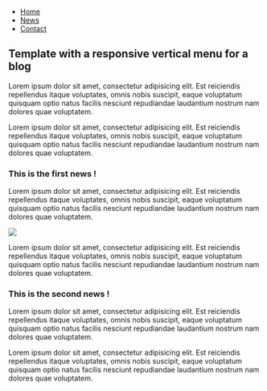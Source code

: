 <ul class="menu">
  <div class="menu_icon"></div>
    <li><a href="#">Home</a></li>
    <li><a href="#">News</a></li>
    <li><a href="#">Contact</a></li>
</ul>
<div class="text">
  <h2>Template with a responsive vertical menu for a blog</h2>
  <p>Lorem ipsum dolor sit amet, consectetur adipisicing elit. Est reiciendis repellendus itaque voluptates, omnis nobis suscipit, eaque voluptatum quisquam optio natus facilis nesciunt repudiandae laudantium nostrum nam dolores quae voluptatem.</p>
  <p>Lorem ipsum dolor sit amet, consectetur adipisicing elit. Est reiciendis repellendus itaque voluptates, omnis nobis suscipit, eaque voluptatum quisquam optio natus facilis nesciunt repudiandae laudantium nostrum nam dolores quae voluptatem.</p>
  
  <h3>This is the first news !</h3>
  <p>Lorem ipsum dolor sit amet, consectetur adipisicing elit. Est reiciendis repellendus itaque voluptates, omnis nobis suscipit, eaque voluptatum quisquam optio natus facilis nesciunt repudiandae laudantium nostrum nam dolores quae voluptatem.</p>
  
  <img src="http://freefunnydogpictures.com/wp-content/uploads/2014/05/picture_1400053660.jpg" />
  
  <p>Lorem ipsum dolor sit amet, consectetur adipisicing elit. Est reiciendis repellendus itaque voluptates, omnis nobis suscipit, eaque voluptatum quisquam optio natus facilis nesciunt repudiandae laudantium nostrum nam dolores quae voluptatem.</p>
  
  <h3>This is the second news !</h3>
  <p>Lorem ipsum dolor sit amet, consectetur adipisicing elit. Est reiciendis repellendus itaque voluptates, omnis nobis suscipit, eaque voluptatum quisquam optio natus facilis nesciunt repudiandae laudantium nostrum nam dolores quae voluptatem.</p>
  <p>Lorem ipsum dolor sit amet, consectetur adipisicing elit. Est reiciendis repellendus itaque voluptates, omnis nobis suscipit, eaque voluptatum quisquam optio natus facilis nesciunt repudiandae laudantium nostrum nam dolores quae voluptatem.</p>
</div>
<style>
  @import url(https://fonts.googleapis.com/css?family=Roboto:400,700);

* {
  padding: 0;
  margin: 0;
}

body {
  background: #ddd;
}


.menu {
  position: fixed;
  display: block;
  width: 130px;
  height: 100%;
  background: #333;
  left: -130px;
  top: 0;
  text-align: center;
  padding-top: 60px;
  -webkit-transition: all .4s ease-in-out ;
  transition: all .4s ease-in-out ;
  &:after {
    position: absolute;
    content: "";
    width: 60px;
    height: 60px;
    background: #333;
    top: 0;
    right: -60px;
    -webkit-transition: all .4s ease-in-out ;
  transition: all .4s ease-in-out ;
  }
  &:hover {
    left: 0;
    &:after {
      right: 0px;
    }
    .menu_icon {
      left:50%;
    }
  }
  li {
    list-style-type: none;
    a {
      color: #FFF;
      text-decoration: none;
      font-family: 'Roboto', sans-serif;
      display: block;
      width: 100%;
      height: 40px;
      line-height: 40px;
      font-size: 18px;
      margin: 10px 0;
      &:hover {
        background: #000;
      }
    }
  }
}

.menu_icon {
  position:absolute;
  top:36px;
  left:158px;
  margin: -10px;
  width:20px;
  height:4px;
  background:#fff;
  z-index:4;
  -webkit-transition: all .4s ease-in-out ;
  transition: all .4s ease-in-out ;
    &:after {
      position:absolute;
      bottom:7px;
      left:0px;
      content:'';
      width:20px;
      height:4px;
      background:#fff;
    }
    &:before {
      position:absolute;
      bottom:-7px;
      left:0px;
      content:'';
      width:20px;
      height:4px;
      background:#fff;
    }
}

.text {
  width: 68%;
  margin: 10px auto 0 auto;
  font-family: 'Roboto', sans-serif;
  color: #333;
  font-size: 18px;
  line-height: 28px;
  margin-top: 10px;
  h2 ,h3 {
    font-size: 30px;
    padding: 20px 0 10px;
    border-bottom: 1px solid #333;
    margin-bottom: 15px;
  }
  h2 {
    font-size: 30px;
    line-height: 42px;
  }
  h3 {
    font-size: 24px;
    line-height: 34px;
  }
  p {
    padding: 10px 0;
  }
  img {
    max-width: 100%;
    height: auto;
    display: block;
    margin: 10px auto;
  }
}

@media only screen and (max-width:1000px) {
  .menu_icon {
    left: 60px;
  }
  .menu {
  position: relative;
  width: 100%;
  height: 60px;
  left: 0px;
  top: 0px;
  padding-top: 0;
  padding-left: 80px;
  &:after {
    display: none;
  }
    &:hover {
      .menu_icon {
          left:60px;
        }
    }
  }
  li {
    float: left;
    margin: 0 20px;
    a {
      padding: 0 10px;
    }
  }
}

  </style>
